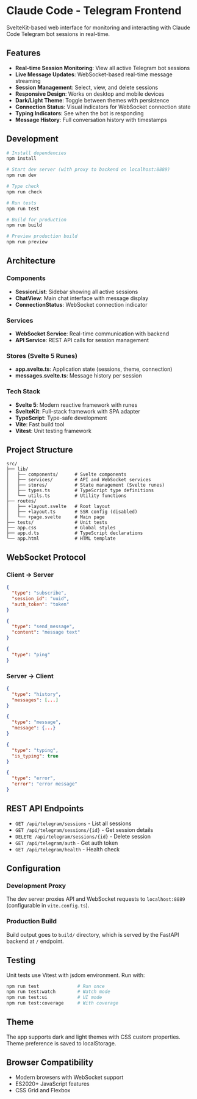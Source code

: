 # Claude Code - Telegram Frontend

SvelteKit-based web interface for monitoring and interacting with Claude Code Telegram bot sessions in real-time.

## Features

- **Real-time Session Monitoring**: View all active Telegram bot sessions
- **Live Message Updates**: WebSocket-based real-time message streaming
- **Session Management**: Select, view, and delete sessions
- **Responsive Design**: Works on desktop and mobile devices
- **Dark/Light Theme**: Toggle between themes with persistence
- **Connection Status**: Visual indicators for WebSocket connection state
- **Typing Indicators**: See when the bot is responding
- **Message History**: Full conversation history with timestamps

## Development

```bash
# Install dependencies
npm install

# Start dev server (with proxy to backend on localhost:8889)
npm run dev

# Type check
npm run check

# Run tests
npm run test

# Build for production
npm run build

# Preview production build
npm run preview
```

## Architecture

### Components

- **SessionList**: Sidebar showing all active sessions
- **ChatView**: Main chat interface with message display
- **ConnectionStatus**: WebSocket connection indicator

### Services

- **WebSocket Service**: Real-time communication with backend
- **API Service**: REST API calls for session management

### Stores (Svelte 5 Runes)

- **app.svelte.ts**: Application state (sessions, theme, connection)
- **messages.svelte.ts**: Message history per session

### Tech Stack

- **Svelte 5**: Modern reactive framework with runes
- **SvelteKit**: Full-stack framework with SPA adapter
- **TypeScript**: Type-safe development
- **Vite**: Fast build tool
- **Vitest**: Unit testing framework

## Project Structure

```
src/
├── lib/
│   ├── components/      # Svelte components
│   ├── services/        # API and WebSocket services
│   ├── stores/          # State management (Svelte runes)
│   ├── types.ts         # TypeScript type definitions
│   └── utils.ts         # Utility functions
├── routes/
│   ├── +layout.svelte   # Root layout
│   ├── +layout.ts       # SSR config (disabled)
│   └── +page.svelte     # Main page
├── tests/               # Unit tests
├── app.css              # Global styles
├── app.d.ts             # TypeScript declarations
└── app.html             # HTML template
```

## WebSocket Protocol

### Client → Server

```json
{
  "type": "subscribe",
  "session_id": "uuid",
  "auth_token": "token"
}

{
  "type": "send_message",
  "content": "message text"
}

{
  "type": "ping"
}
```

### Server → Client

```json
{
  "type": "history",
  "messages": [...]
}

{
  "type": "message",
  "message": {...}
}

{
  "type": "typing",
  "is_typing": true
}

{
  "type": "error",
  "error": "error message"
}
```

## REST API Endpoints

- `GET /api/telegram/sessions` - List all sessions
- `GET /api/telegram/sessions/{id}` - Get session details
- `DELETE /api/telegram/sessions/{id}` - Delete session
- `GET /api/telegram/auth` - Get auth token
- `GET /api/telegram/health` - Health check

## Configuration

### Development Proxy

The dev server proxies API and WebSocket requests to `localhost:8889` (configurable in `vite.config.ts`).

### Production Build

Build output goes to `build/` directory, which is served by the FastAPI backend at `/` endpoint.

## Testing

Unit tests use Vitest with jsdom environment. Run with:

```bash
npm run test              # Run once
npm run test:watch        # Watch mode
npm run test:ui           # UI mode
npm run test:coverage     # With coverage
```

## Theme

The app supports dark and light themes with CSS custom properties. Theme preference is saved to localStorage.

## Browser Compatibility

- Modern browsers with WebSocket support
- ES2020+ JavaScript features
- CSS Grid and Flexbox
